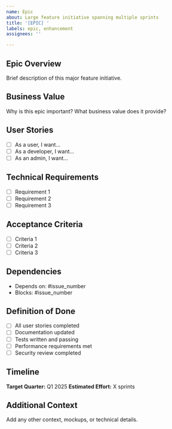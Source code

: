 ```yaml
---
name: Epic
about: Large feature initiative spanning multiple sprints
title: '[EPIC] '
labels: epic, enhancement
assignees: ''

---
```


## Epic Overview
Brief description of this major feature initiative.

## Business Value
Why is this epic important? What business value does it provide?

## User Stories
- [ ] As a user, I want...
- [ ] As a developer, I want...
- [ ] As an admin, I want...

## Technical Requirements
- [ ] Requirement 1
- [ ] Requirement 2
- [ ] Requirement 3

## Acceptance Criteria
- [ ] Criteria 1
- [ ] Criteria 2
- [ ] Criteria 3

## Dependencies
- Depends on: #issue_number
- Blocks: #issue_number

## Definition of Done
- [ ] All user stories completed
- [ ] Documentation updated
- [ ] Tests written and passing
- [ ] Performance requirements met
- [ ] Security review completed

## Timeline
**Target Quarter:** Q1 2025
**Estimated Effort:** X sprints

## Additional Context
Add any other context, mockups, or technical details.